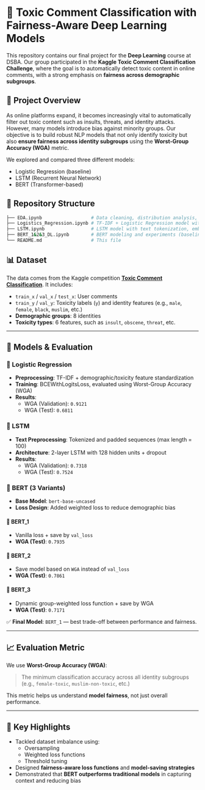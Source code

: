 # 💬 Toxic Comment Classification with Fairness-Aware Deep Learning Models

This repository contains our final project for the **Deep Learning** course at DSBA. Our group participated in the **Kaggle Toxic Comment Classification Challenge**, where the goal is to automatically detect toxic content in online comments, with a strong emphasis on **fairness across demographic subgroups**.

## 🧠 Project Overview

As online platforms expand, it becomes increasingly vital to automatically filter out toxic content such as insults, threats, and identity attacks. However, many models introduce bias against minority groups. Our objective is to build robust NLP models that not only identify toxicity but also **ensure fairness across identity subgroups** using the **Worst-Group Accuracy (WGA)** metric.

We explored and compared three different models:
- Logistic Regression (baseline)
- LSTM (Recurrent Neural Network)
- BERT (Transformer-based)

## 📁 Repository Structure

```bash
├── EDA.ipynb                  # Data cleaning, distribution analysis, word clouds, correlation
├── Logistics_Regression.ipynb # TF-IDF + Logistic Regression model with fairness metrics
├── LSTM.ipynb                 # LSTM model with text tokenization, embedding, and group-wise evaluation
├── BERT_1&2&3_DL.ipynb        # BERT modeling and experiments (baseline, save-by-WGA, dynamic loss)
└── README.md                  # This file
```

## 📊 Dataset

The data comes from the Kaggle competition **[Toxic Comment Classification](https://www.kaggle.com/c/jigsaw-unintended-bias-in-toxicity-classification)**. It includes:

- `train_x` / `val_x` / `test_x`: User comments  
- `train_y` / `val_y`: Toxicity labels (`y`) and identity features (e.g., `male`, `female`, `black`, `muslim`, etc.)  
- **Demographic groups**: 8 identities  
- **Toxicity types**: 6 features, such as `insult`, `obscene`, `threat`, etc.

---

## 🧪 Models & Evaluation

### 🔹 Logistic Regression
- **Preprocessing**: TF-IDF + demographic/toxicity feature standardization  
- **Training**: BCEWithLogitsLoss, evaluated using Worst-Group Accuracy (WGA)  
- **Results**:
  - WGA (Validation): `0.9121`
  - WGA (Test): `0.6811`

### 🔹 LSTM
- **Text Preprocessing**: Tokenized and padded sequences (max length = 100)  
- **Architecture**: 2-layer LSTM with 128 hidden units + dropout  
- **Results**:
  - WGA (Validation): `0.7318`
  - WGA (Test): `0.7524`

### 🔹 BERT (3 Variants)
- **Base Model**: `bert-base-uncased`  
- **Loss Design**: Added weighted loss to reduce demographic bias  

#### 🔸 BERT_1
- Vanilla loss + save by `val_loss`  
- **WGA (Test)**: `0.7935`

#### 🔸 BERT_2
- Save model based on `WGA` instead of `val_loss`  
- **WGA (Test)**: `0.7861`

#### 🔸 BERT_3
- Dynamic group-weighted loss function + save by WGA  
- **WGA (Test)**: `0.7171`

✅ **Final Model**: `BERT_1` — best trade-off between performance and fairness.

---

## 📈 Evaluation Metric

We use **Worst-Group Accuracy (WGA)**:  
> The minimum classification accuracy across all identity subgroups  
> (e.g., `female-toxic`, `muslim-non-toxic`, etc.)

This metric helps us understand **model fairness**, not just overall performance.

---

## 📌 Key Highlights

- Tackled dataset imbalance using:
  - Oversampling
  - Weighted loss functions
  - Threshold tuning  
- Designed **fairness-aware loss functions** and **model-saving strategies**  
- Demonstrated that **BERT outperforms traditional models** in capturing context and reducing bias
